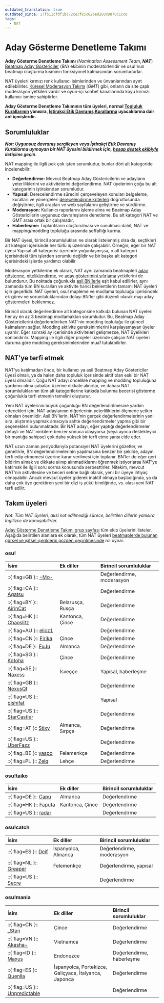 ```yaml
---
outdated_translation: true
outdated_since: 17fb11cfdf1bc72ce3f85c62bed260d9870c1cc8
tags:
  - NAT
---
```


# Aday Gösterme Denetleme Takımı

**Aday Gösterme Denetleme Takımı** (*Nomination Assessment Team*, ***NAT***) [Beatmap Aday Göstericiler](/wiki/People/The_Team/Beatmap_Nominators) (*BN*) ekibinin moderatörleridir ve osu!'nun beatmap oluşturma kısmının fonksiyonel kalmasından sorumludurlar.

NAT üyeleri kırmızı renk kullanıcı isimlerinden ve ünvanlarından ayırt edilebilirler. [Küresel Moderasyon Takımı](/wiki/People/The_Team/Global_Moderation_Team) (*GMT*) gibi, onların da site çaplı moderasyon yetkileri vardır ve oyun-içi sohbet kanallarında koyu kırmızı kullanıcı ismine sahiptirler.

**Aday Gösterme Denetleme Takımının tüm üyeleri, normal [Topluluk Kurallarının](/wiki/Rules) yanısıra, [İştirakçi Etik Davranış Kurallarına](/wiki/Contributor_Code_of_Conduct) uyacaklarına dair ant içmişlerdir.**

## Sorumluluklar

***Not: Uygunsuz davranış sergileyen veya İştirakçi Etik Davranış Kurallarına uymayan bir NAT üyesini bildirmek için, [hesap destek ekibiyle](/wiki/People/The_Team/Account_support_team#support@ppy.sh) iletişime geçin.***

NAT mapping ile ilgili pek çok işten sorumludur, bunlar dört alt kategoride incelenebilir:

- **Değerlendirme:** Mevcut Beatmap Aday Göstericilerin ve adayların yeterliliklerini ve aktivitelerini değerlendirme. NAT üyelerinin çoğu bu alt kategorinin iştirakından sorumludur.
- **Yapısal:** Derecelendirme sürecini çerçeveleyen konuları belgeleme, kuralları ve yönergeleri [derecelendirme kriterleri](/wiki/Ranking_Criteria) doğrultusunda değiştirme, ilgili araçları ve web sayfalarını geliştirme ve sürdürme.
- **Moderasyon:** Kullanıcı raporlarını işleme alma ve Beatmap Aday Göstericilerin uygunsuz davranışlarını denetleme. Bu alt kategori NAT ve GMT arası ortak bir çalışmadır.
- **Haberleşme:** Toplantıların oluşturulması ve sunulması dahil, NAT ve mapping/modding topluluğu arasında şeffaflığı kurma.

Bir NAT üyesi, birincil sorumlulukları ne olarak listelenmiş olsa da, seçtikleri alt kategori içerisinde her türlü iş üzerinde çalışabilir. Örneğin, eğer bir NAT üyesi Yapısal alt kategorisi üzerinde yoğunlaşmışsa, o alt kategori içerisindeki tüm işlerden sorumlu değildir ve bir başka alt kategori içerisindeki işlerde yardımcı olabilir.

Moderasyon yetkilerine ek olarak, NAT aynı zamanda beatmapleri [aday gösterme](/wiki/Beatmap_ranking_procedure#nominations), [niteliklendirme](/wiki/Beatmap_ranking_procedure#qualification), ve [aday gösterimini sıfırlama](/wiki/Beatmap_ranking_procedure#nomination-resets) yetkilerini de bulundurur. Bu noktada çoğunlukla [asil BN'lerle](/wiki/People/The_Team/Beatmap_Nominators#asil-beatmap-aday-göstericiler) eşit kabul edilirler, aynı zamanda tüm BN kuralları ve aktivite harici beklentilerin tamamı NAT üyeleri için geçerlidir. NAT üyeleri, osu! mapleme ve modlama topluluğu içerisindeki ek görev ve sorumluluklarından dolayı BN'ler gibi düzenli olarak map aday göstermeleri beklenmez.

Birincil olarak değerlendirme alt kategorisine katkıda bulunan NAT üyeleri her ay en az 3 beatmap modlamaktan sorumludur. Bu, Beatmap Aday Göstericilerini değerlendirirken NAT'nin modding topluluğu ile güncel kalmalarını sağlar. Modding aktivite gereksinimlerini karşılayamayan üyeler uyarılır. Eğer sonraki ay içerisinde aktiviteleri gelişmezse, NAT üyelikleri sonlandırılır. Mapping ile ilgili diğer projeler üzerinde çalışan NAT üyeleri duruma göre modding gereksinimlerinden muaf tutulabilirler.

## NAT'ye terfi etmek

NAT'ye katılmadan önce, bir kullanıcı ya asil Beatmap Aday Göstericiler üyesi olmalı, ya da halen daha topluluk içerisinde aktif olan eski bir NAT üyesi olmalıdır. Çoğu NAT adayı öncelikle mapping ve modding topluluğuna yardımcı olma çabaları üzerine dikkate alınırlar, ve dahası NAT sorumluluklarının tüm alt kategorilerine katkıda bulunma becerisi gösterme çoğunlukla terfi etmenin temelini oluşturur.

Yeni NAT üyelerinin büyük çoğunluğu BN değerlendirilmesine yardım edecekleri için, NAT adaylarının diğerlerinin yeterliliklerini ölçmede yetkin olmaları önemlidir. Asil BN'lerin, NAT'nin gerçek değerlendirmelerinin yanı sıra, alıştırma yapmak amacıyla sahte değerlendirmeler yapma gibi bir seçenekleri bulunmaktadır. Bir NAT adayı, eğer yaptığı değerlendirmeler detaylı ve NAT'ninkilere benzer sonuca ulaşıyorsa (veya ayrıca destekleyici bir mantığa sahipse) çok daha yüksek bir terfi etme şansı elde eder.

NAT uzun zaman periyodlarıyla potansiyel NAT üyelerini gözetler, ve genellikle, BN değerlendirmelerinin yapılmasına benzer bir şekilde, adayın terfi edip etmemesi üzerine karar verilmesi için toplanır. BN'ler de eğer geri bildirim almak ve dikkate alınıp alınmadıklarını öğrenmek istiyorlarsa NAT'ye katılmak ile ilgili soru sorma konusunda serbesttirler. Nitekim, mevcut NAT'nin aktivitesine ve beceri setine bağlı olarak, yeni bir üyeye ihtiyaç olmayabilir. Ancak mevcut üyeler giderek inaktif olmaya başladığında, ya da daha çok üye gerektiren yeni bir dizi iş yükü bindiğinde, vs. olası yeni NAT terfi edilir.

## Takım üyeleri

*Not: Tüm NAT üyeleri, aksi not edilmediği sürece, belirtilen dillerin yanısıra İngilizce de konuşabilirler.*

[Aday Gösterme Denetleme Takımı grup sayfası](https://osu.ppy.sh/groups/7) tüm ekip üyelerini listeler. Aşağıda belirtilen alanlara ek olarak, tüm NAT üyeleri [beatmaplerde bulunan görsel ve işitsel içeriklerin gözden geçirilmesinde](/wiki/Rules/Visual_Content_Considerations#resminizin-değerlendirilmesi) rol oynar.

### osu!

| İsim | Ek diller | Birincil sorumluluklar |
| :-- | :-- | :-- |
| ::{ flag=GB }:: [-Mo-](https://osu.ppy.sh/users/2202163) |  | Değerlendirme, moderasyon |
| ::{ flag=CA }:: [Agatsu](https://osu.ppy.sh/users/5579871) |  | Değerlendirme |
| ::{ flag=BY }:: [AirinCat](https://osu.ppy.sh/users/11119539) | Belarusça, Rusça | Değerlendirme |
| ::{ flag=HK }:: [Chaoslitz](https://osu.ppy.sh/users/3621552) | Kantonca, Çince | Değerlendirme |
| ::{ flag=AU }:: [elicz1](https://osu.ppy.sh/users/8039342) |  | Değerlendirme |
| ::{ flag=CN }:: [Firika](https://osu.ppy.sh/users/9590557) | Çince | Değerlendirme |
| ::{ flag=DE }:: [FuJu](https://osu.ppy.sh/users/10773882) | Almanca | Değerlendirme |
| ::{ flag=SG }:: [Kotoha](https://osu.ppy.sh/users/7823498) | Çince | Değerlendirme |
| ::{ flag=SE }:: [Naxess](https://osu.ppy.sh/users/8129817) | İsveççe | Yapısal, haberleşme |
| ::{ flag=GB }:: [NexusQI](https://osu.ppy.sh/users/13822800) |  | Değerlendirme |
| ::{ flag=US }:: [pishifat](https://osu.ppy.sh/users/3178418) |  | Yapısal |
| ::{ flag=US }:: [StarCastler](https://osu.ppy.sh/users/12402453) |  | Değerlendirme |
| ::{ flag=AT }:: [Stixy](https://osu.ppy.sh/users/9000308) | Almanca, Sırpça | Değerlendirme |
| ::{ flag=US }:: [UberFazz](https://osu.ppy.sh/users/8646059) |  | Değerlendirme |
| ::{ flag=BE }:: [yaspo](https://osu.ppy.sh/users/4945926) | Felemenkçe | Değerlendirme |
| ::{ flag=PL }:: [Zelq](https://osu.ppy.sh/users/8953955) | Lehçe | Değerlendirme |

### osu!taiko

| İsim | Ek diller | Birincil sorumluluklar |
| :-- | :-- | :-- |
| ::{ flag=DE }:: [Capu](https://osu.ppy.sh/users/2474015) | Almanca | Değerlendirme |
| ::{ flag=HK }:: [Faputa](https://osu.ppy.sh/users/845733) | Kantonca, Çince | Değerlendirme |
| ::{ flag=US }:: [radar](https://osu.ppy.sh/users/7131099) |  | Değerlendirme |

### osu!catch

| İsim | Ek diller | Birincil sorumluluklar |
| :-- | :-- | :-- |
| ::{ flag=ES }:: [Deif](https://osu.ppy.sh/users/318565) | İspanyolca, Almanca | Değerlendirme, moderasyon |
| ::{ flag=NL }:: [Greaper](https://osu.ppy.sh/users/2369776) | Felemenkçe | Değerlendirme, yapısal |
| ::{ flag=US }:: [Secre](https://osu.ppy.sh/users/2306637) |  | Değerlendirme |

### osu!mania

| İsim | Ek diller | Birincil sorumluluklar |
| :-- | :-- | :-- |
| ::{ flag=CN }:: [\_Stan](https://osu.ppy.sh/users/1653229) | Çince | Değerlendirme |
| ::{ flag=VN }:: [Akasha-](https://osu.ppy.sh/users/2596306) | Vietnamca | Değerlendirme |
| ::{ flag=ID }:: [Maxus](https://osu.ppy.sh/users/4335785) | Endonezce | Değerlendirme, haberleşme |
| ::{ flag=ES }:: [Quenlla](https://osu.ppy.sh/users/4725379) | İspanyolca, Portekizce, Galiçyaca, İtalyanca, Japonca | Değerlendirme |
| ::{ flag=US }:: [Unpredictable](https://osu.ppy.sh/users/7560872) |  | Değerlendirme |
